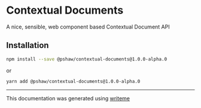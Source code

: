 # Contextual Documents

A nice, sensible, web component based Contextual Document API

## Installation

```bash
npm install --save @pshaw/contextual-documents@1.0.0-alpha.0
```
or
```bash
yarn add @pshaw/contextual-documents@1.0.0-alpha.0
```

---
This documentation was generated using [writeme](https://www.npmjs.com/package/@writeme/core)
